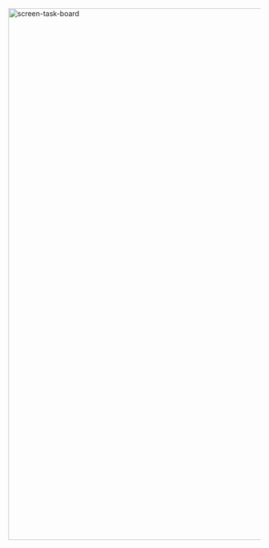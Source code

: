 <img width="1062" alt="screen-task-board" src="https://github.com/m-grande/task-board/assets/125394826/1ec949d8-3159-4df9-944d-604100e91227">
